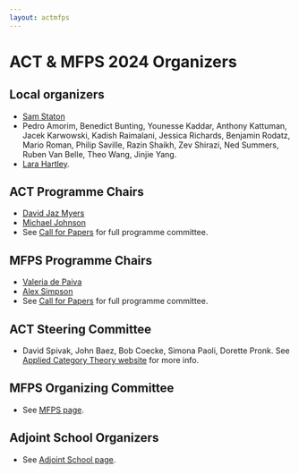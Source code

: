```yaml
---
layout: actmfps
---
```


# ACT &amp; MFPS 2024 Organizers 

## Local organizers

* [Sam Staton](https://www.cs.ox.ac.uk/people/samuel.staton/main.html)
* Pedro Amorim, Benedict Bunting, Younesse Kaddar,  Anthony Kattuman, Jacek Karwowski, Kadish Raimalani, Jessica Richards, Benjamin Rodatz, Mario Roman, Philip Saville, Razin Shaikh, Zev Shirazi, Ned Summers, Ruben Van Belle, Theo Wang, Jinjie Yang.
* [Lara Hartley](https://www.cs.ox.ac.uk/people/lara.hartley/). 


## ACT Programme Chairs
* [David Jaz Myers](http://davidjaz.com/)
* [Michael Johnson](http://web.science.mq.edu.au/~mike/)
* See [Call for Papers](act_cfp.html) for full programme committee.

## MFPS Programme Chairs
* [Valeria de Paiva](https://vcvpaiva.github.io/)
* [Alex Simpson](https://www.fmf.uni-lj.si/en/directory/212/simpson-alexander-keith/)
* See [Call for Papers](mfps_cfp.html) for full programme committee.

## ACT Steering Committee
* David Spivak, John Baez, Bob Coecke, Simona Paoli, Dorette Pronk. See [Applied Category Theory website](https://www.appliedcategorytheory.org/) for more info.

## MFPS Organizing Committee
* See [MFPS page](https://mfpsconf.org/?page_id=5).

## Adjoint School Organizers
* See [Adjoint School page](http://adjointschool.com/2024.html). 
